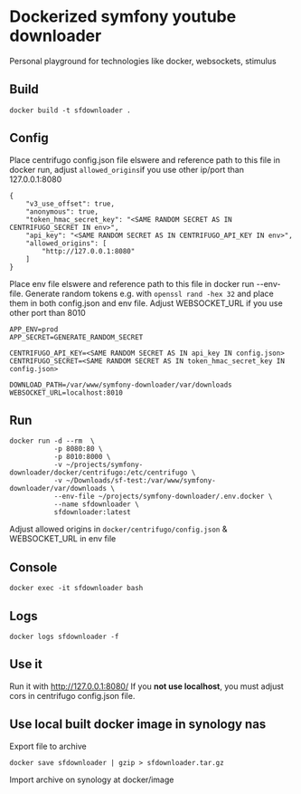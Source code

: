 # Dockerized symfony youtube downloader

Personal playground for technologies like docker, websockets, stimulus

## Build
```
docker build -t sfdownloader .
```

## Config

Place centrifugo config.json file elswere and reference path to this file in docker run, 
adjust ```allowed_origins```if you use other ip/port than 127.0.0.1:8080 

```
{
    "v3_use_offset": true,
    "anonymous": true,
    "token_hmac_secret_key": "<SAME RANDOM SECRET AS IN CENTRIFUGO_SECRET IN env>",
    "api_key": "<SAME RANDOM SECRET AS IN CENTRIFUGO_API_KEY IN env>",
    "allowed_origins": [
        "http://127.0.0.1:8080"
    ]
}
```

Place env file elswere and reference path to this file in docker run --env-file.
Generate random tokens e.g. with ```openssl rand -hex 32``` and place them in both config.json and env file.
Adjust WEBSOCKET_URL if you use other port than 8010

```
APP_ENV=prod
APP_SECRET=GENERATE_RANDOM_SECRET

CENTRIFUGO_API_KEY=<SAME RANDOM SECRET AS IN api_key IN config.json>
CENTRIFUGO_SECRET=<SAME RANDOM SECRET AS IN token_hmac_secret_key IN config.json>

DOWNLOAD_PATH=/var/www/symfony-downloader/var/downloads
WEBSOCKET_URL=localhost:8010
```

## Run
```
docker run -d --rm  \
           -p 8080:80 \
           -p 8010:8000 \
           -v ~/projects/symfony-downloader/docker/centrifugo:/etc/centrifugo \
           -v ~/Downloads/sf-test:/var/www/symfony-downloader/var/downloads \
           --env-file ~/projects/symfony-downloader/.env.docker \
           --name sfdownloader \
           sfdownloader:latest
```
Adjust allowed origins in ```docker/centrifugo/config.json``` & WEBSOCKET_URL in env file

## Console
```
docker exec -it sfdownloader bash
```

## Logs
```
docker logs sfdownloader -f
```

## Use it
Run it with http://127.0.0.1:8080/
If you **not use localhost**, you must adjust cors in centrifugo config.json file.

## Use local built docker image in synology nas
Export file to archive
```
docker save sfdownloader | gzip > sfdownloader.tar.gz
```
Import archive on synology at docker/image 
